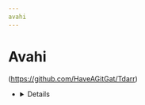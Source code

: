 ```yaml
---
avahi
---
```


# Avahi

(https://github.com/HaveAGitGat/Tdarr)

- <details>
    <h3>WebUI Dashboard</h3>
    <img src="resources/screenshots/tdarr.webp" alt="tdarr ui screenshot"/>

    <img alt="x64 Version" src="https://img.shields.io/docker/v/HaveAGitGat/Tdarr/latest?arch=amd64&label=x64">
    <img alt="Arm64 Version" src="https://img.shields.io/docker/v/HaveAGitGat/Tdarr/latest?arch=arm64&label=arm64">
  </details>
